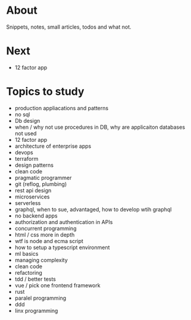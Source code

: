 # About
Snippets, notes, small articles, todos and what not.

# Next
- 12 factor app

# Topics to study
- production appliacations and patterns
- no sql
- Db design
- when / why not use procedures in DB, why are applicaiton databases not used
- 12 factor app
- architecture of enterprise apps
- devops
- terraform
- design patterns
- clean code
- pragmatic programmer
- git (reflog, plumbing)
- rest api design
- microservices
- serverless
- graphql, when to sue, advantaged, how to develop wtih graphql
- no backend apps
- authorization and authentication in APIs
- concurrent programming
- html / css more in depth
- wtf is node and ecma script
- how to setup a typescript environment
- ml basics
- managing complexity
- clean code
- refactoring
- tdd / better tests
- vue / pick one frontend framework
- rust
- paralel programming
- ddd
- linx programming
